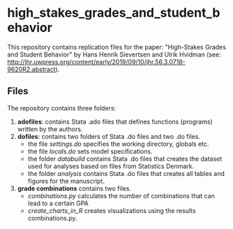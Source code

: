 # high_stakes_grades_and_student_behavior

This repository contains replication files for the paper: "High-Stakes Grades and Student Behavior" by Hans Henrik Sievertsen and Ulrik Hvidman (see: http://jhr.uwpress.org/content/early/2019/09/10/jhr.56.3.0718-9620R2.abstract).

## Files

The repository contains three folders:

1. **adofiles**: contains Stata .ado files that defines functions (programs) written by the authors.
2. **dofiles**: contains two folders of Stata .do files and two .do files. 
	* the file *settings.do* specifies the working directory, globals etc.
	* the file *locals.do* sets model specifications.
	* the folder *databuild* contains Stata .do files that creates the dataset used for analyses based on files from Statistics Denmark.
	* the folder *analysis* contains Stata .do files that creates all tables and figures for the manuscript.
3. **grade combinations** contains two files. 
	* *combinations.py* calculates the number of combinations that can lead to a certain GPA
	* *create_charts_in_R* creates visualizations using the results combinations.py.

